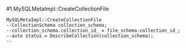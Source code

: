 #1.MySQLMetaImpl::CreateCollectionFile

```
MySQLMetaImpl::CreateCollectionFile
--CollectionSchema collection_schema;
--collection_schema.collection_id_ = file_schema.collection_id_;
--auto status = DescribeCollection(collection_schema);
--
```